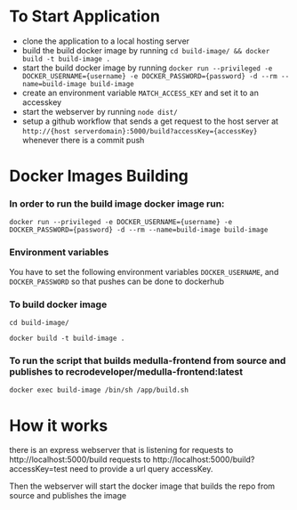 # To Start Application
- clone the application to a local hosting server
- build the build docker image by running `cd build-image/ && docker build -t build-image .`
- start the build docker image by running `docker run --privileged -e DOCKER_USERNAME={username} -e DOCKER_PASSWORD={password} -d --rm --name=build-image build-image`
- create an environment variable `MATCH_ACCESS_KEY` and set it to an accesskey
- start the webserver by running `node dist/`
- setup a github workflow that sends a get request to the host server at `http://{host serverdomain}:5000/build?accessKey={accessKey}` whenever there is a commit push



# Docker Images Building

### In order to run the build image docker image run:

`docker run --privileged -e DOCKER_USERNAME={username} -e DOCKER_PASSWORD={password} -d --rm --name=build-image build-image`

### Environment variables
You have to set the following environment variables 
`DOCKER_USERNAME`, and `DOCKER_PASSWORD` so that pushes can be done to dockerhub

### To build docker image

`cd build-image/`

`docker build -t build-image .`

### To run the script that builds medulla-frontend from source and publishes to recrodeveloper/medulla-frontend:latest

`docker exec build-image /bin/sh /app/build.sh`


# How it works

<p>there is an express webserver that is listening for requests to http://localhost:5000/build
requests to http://localhost:5000/build?accessKey=test
need to provide a url query accessKey.

Then the webserver will start the docker image that builds the repo from source and publishes the image</p>



